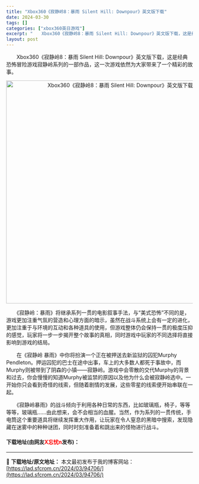 ```yaml
---
title: "Xbox360《寂静岭8：暴雨 Silent Hill: Downpour》英文版下载"
date: 2024-03-30
tags: []
categories: ["xbox360英日游戏"]
excerpt: "　　Xbox360《寂静岭8：暴雨 Silent Hill: Downpour》英文版下载，这是经典恐怖冒险游戏寂静岭系列的一部作品，这一次游戏依然为大家带来了一个精彩的故事。 　　《寂静岭：暴雨》将继承系列一贯的电影叙事手法，与&ldquo;美式恐怖&rdquo;不同的是，游戏更加注重气氛的营造和&hellip;"
layout: post
---
```


 <p>　　Xbox360《寂静岭8：暴雨 Silent Hill: Downpour》英文版下载，这是经典恐怖冒险游戏寂静岭系列的一部作品，这一次游戏依然为大家带来了一个精彩的故事。</p> <p align="center"><img align="" border="0" src="https://lad.sfcrom.cn/wp-content/uploads/2024/03/20240330_6607d689116ed.webp" width="600" alt="Xbox360《寂静岭8：暴雨 Silent Hill: Downpour》英文版下载" /></p> <p>　　《寂静岭：暴雨》将继承系列一贯的电影叙事手法，与&ldquo;美式恐怖&rdquo;不同的是，游戏更加注重气氛的营造和心理方面的暗示，虽然在战斗系统上会有一定的进化，更加注重于与环境的互动和各种道具的使用，但游戏整体仍会保持一贯的极度压抑的感觉，玩家将一步一步揭开整个故事的真相，同时游戏中玩家的不同选择将直接影响到游戏的结局。</p> <p>　　在《寂静岭 暴雨》中你将扮演一个正在被押送去新监狱的囚犯Murphy Pendleton。押运囚犯的巴士在途中出事，车上的大多数人都死于事故中，而Murphy则被带到了阴森的小镇&mdash;&mdash;寂静岭。游戏中会零散的交代Murphy的背景和过去，你会慢慢的知道Murphy被监禁的原因以及他为什么会被寂静岭选中。一开始你只会看到奇怪的线索，但随着剧情的发展，这些零星的线索便开始串联在一起。</p> <p>　　《寂静岭暴雨》的战斗倾向于利用各种日常的东西，比如玻璃瓶，椅子，等等等等，玻璃瓶&hellip;&hellip;由此想来，会不会相当的血腥。当然，作为系列的一贯传统，手电筒这个重要道具将继续发挥重大作用，让玩家在令人窒息的黑暗中搜索，发现隐藏在迷雾中的种种谜团，同时时刻准备着和跳出来的怪物进行战斗。</p> <p><h4>下载地址(由网友<font color="red">X忘忧n</font>发布)：</h4></p> 

---
📖 **下载地址/原文地址：** 本文最初发布于我的博客网站：[https://lad.sfcrom.cn/2024/03/94706/](https://lad.sfcrom.cn/2024/03/94706/)

